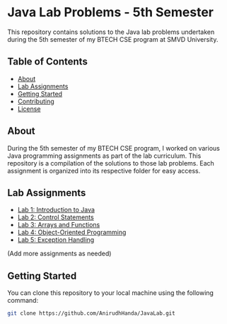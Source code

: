 # Java Lab Problems - 5th Semester

This repository contains solutions to the Java lab problems undertaken during the 5th semester of my BTECH CSE program at SMVD University.

## Table of Contents

- [About](#about)
- [Lab Assignments](#lab-assignments)
- [Getting Started](#getting-started)
- [Contributing](#contributing)
- [License](#license)

## About

During the 5th semester of my BTECH CSE program, I worked on various Java programming assignments as part of the lab curriculum. This repository is a compilation of the solutions to those lab problems. Each assignment is organized into its respective folder for easy access.

## Lab Assignments

- [Lab 1: Introduction to Java](/Lab%201%20-%20Introduction%20to%20Java)
- [Lab 2: Control Statements](/Lab%202%20-%20Control%20Statements)
- [Lab 3: Arrays and Functions](/Lab%203%20-%20Arrays%20and%20Functions)
- [Lab 4: Object-Oriented Programming](/Lab%204%20-%20Object-Oriented%20Programming)
- [Lab 5: Exception Handling](/Lab%205%20-%20Exception%20Handling)

(Add more assignments as needed)

## Getting Started

You can clone this repository to your local machine using the following command:

```bash
git clone https://github.com/AnirudhHanda/JavaLab.git